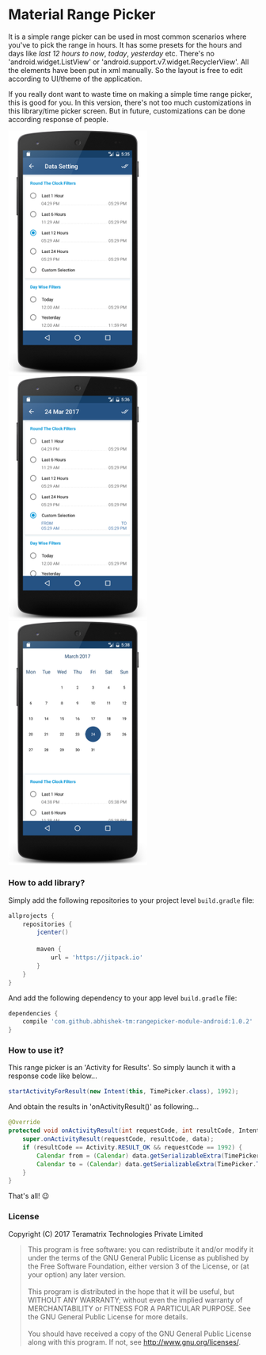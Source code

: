 # Material Range Picker
It is a simple range picker can be used in most common scenarios where you've to pick the range in hours. It has some presets for the hours and days like _last 12 hours to now_, _today_, _yesterday_ etc. There's no 'android.widget.ListView' or 'android.support.v7.widget.RecyclerView'. All the elements have been put in xml manually. So the layout is free to edit according to UI/theme of the application.

If you really dont want to waste time on making a simple time range picker, this is good for you. In this version, there's not too much customizations in this library/time picker screen. But in future, customizations can be done according response of people.
<div>
<img src="/wiki/preset.png" width="280" alt="Presets"/>
<img src="/wiki/custom.png" width="280" alt="Custom Time Selection"/>
<img src="/wiki/calendar.png" width="280" alt="Custom Date Selection"/>
</div>


### How to add library?

Simply add the following repositories to your project level `build.gradle` file:

```groovy
allprojects {
    repositories {
        jcenter()

        maven {
            url = 'https://jitpack.io'
        }
    }
}
```

And add the following dependency to your app level `build.gradle` file:
```groovy
dependencies {
    compile 'com.github.abhishek-tm:rangepicker-module-android:1.0.2'
}
```

### How to use it?
This range picker is an 'Activity for Results'. So simply launch it with a response code like below...

```java
startActivityForResult(new Intent(this, TimePicker.class), 1992);
```
And obtain the results in 'onActivityResult()' as following...

```java
@Override
protected void onActivityResult(int requestCode, int resultCode, Intent data) {
    super.onActivityResult(requestCode, resultCode, data);
    if (resultCode == Activity.RESULT_OK && requestCode == 1992) {
        Calendar from = (Calendar) data.getSerializableExtra(TimePicker.FROM);
        Calendar to = (Calendar) data.getSerializableExtra(TimePicker.TO);
    }
}
```
That's all! :wink:

### License
Copyright (C) 2017  Teramatrix Technologies Private Limited

> This program is free software: you can redistribute it and/or modify it under the terms of the GNU General Public License as published by the Free Software Foundation, either version 3 of the License, or (at your option) any later version.<br/><br/>
> This program is distributed in the hope that it will be useful, but WITHOUT ANY WARRANTY; without even the implied warranty of MERCHANTABILITY or FITNESS FOR A PARTICULAR PURPOSE.  See the GNU General Public License for more details.<br/><br/>
> You should have received a copy of the GNU General Public License along with this program.  If not, see <http://www.gnu.org/licenses/>.

